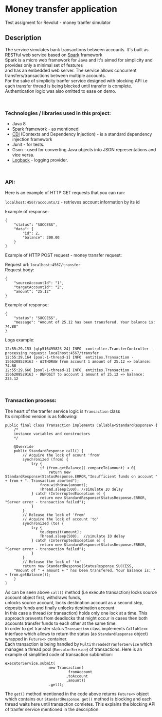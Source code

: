 # Money transfer application
Test assigment for Revolut - money tranfer simulator

## Description
The service simulates bank transactions between accounts. It's built as RESTful web service based on [Spark](http://sparkjava.com/) framework <br />Spark is a micro web framework for Java and it's aimed for simplicity and provides only a minimal set of features <br /> and has an embedded web server. The service allows concurrent transfers/transactions between multiple accounts.<br />For the sake of simplicity tranfer service designed with blocking API i.e each transfer thread is being blocked until transfer is complete. Authentication logic was also omitted to ease on demo.

<br /> 

### Technologies / libraries  used in this project:
* Java 8
* [Spark](http://sparkjava.com/) framework - as mentioned
* [CDI](https://www.baeldung.com/java-ee-cdi) (Contexts and Dependency Injection) - is a standard dependency injection framework
* Junit - for tests.
* Gson - used for converting Java objects into JSON representations and vice versa.
* [Logback](https://logback.qos.ch/) - logging provider.


<br /> 

### API:

Here is an example of HTTP GET requests that you can run:<br /> 

`localhost:4567/accounts/2`     -     retrieves account information by its id<br />

Example of response:
```
{
    "status": "SUCCESS",
    "data": {
        "id": 2,
        "balance": 200.00
    }
}
```

Example of HTTP POST request - money transfer request:<br />

Request url: `localhost:4567/transfer`  <br />
Request body:
```
{
	"sourceAccountId": "1",
	"targetAccountId": "2",
	"amount": "25.12"
}
```

Example of response:
```
{
    "status": "SUCCESS",
    "message": "Amount of 25.12 has been transfered. Your balance is: 74.88"
}
```

Logs example:
```
12:55:29.153 [qtp516495823-24] INFO  controller.TransferController - processing request: localhost:4567/transfer
12:55:29.164 [pool-1-thread-1] INFO  entities.Transaction - 1566208529163 - WITHDRAW from account 1 amount of 25.12 => balance: 74.88
12:55:29.666 [pool-1-thread-1] INFO  entities.Transaction - 1566208529163 - DEPOSIT to account 2 amount of 25.12 => balance: 225.12
```
<br /> 

### Transaction process: <br /> 
The heart of the tranfer service logic is `Transaction` class <br /> 
Its simplified version is as following: <br /> 


```
public final class Transaction implements Callable<StandardResponse> {
    /*
    instance variables and constructors
    */
    
    @Override
    public StandardResponse call() {
        // Acquire the lock of acount 'from'
        synchronized (from) {
            try {
                if (from.getBalance().compareTo(amount) < 0) 
                    return new StandardResponse(StatusResponse.ERROR,"Insufficient funds on account " + from + ". Transaction aborted");
                from.withdraw(amount);
                Thread.sleep(500); //simulate IO delay
            } catch (InterruptedException e) {
                return new StandardResponse(StatusResponse.ERROR, "Server error - transaction failed");
            }
        }
        // Release the lock of 'from'
        // Acquire the lock of account 'to'
        synchronized (to) {
            try {
                to.deposit(amount);
                Thread.sleep(500);  //simulate IO delay
            } catch (InterruptedException e) {
                return new StandardResponse(StatusResponse.ERROR, "Server error - transaction failed");
            }
        }
        // Release the lock of 'to'
        return new StandardResponse(StatusResponse.SUCCESS, 
	"Amount of " + amount + " has been transfered. Your balance is: " + from.getBalance());
    }
}
```

As can be seen above `call()` method (i.e execute transaction) locks source account object first, withdraws funds, <br />unlocks source account, locks destination account as a second step, deposits funds and finally unlocks destination account <br /> 
In this case a thread (or transaction) holds only one lock at a time. This approach prevents from deadlocks that might occur in cases then both accounts transfer funds to each other at the same time. <br />
In order to get transfer status `Transaction` class implements `Callable<>` interface which allows to return the status (as `StandardResponse` object) wrapped in `Future<>` container.<br />
Each transaction is being handled by `MultiThreadedTranferService` which manages a thread pool (`ExecutorService`) of transactions. Here is an example of simplified code of transaction subbmition:

```
executorService.submit(
                    new Transaction(
                             fromAccount
                            ,toAccount
                            ,amount))
                    .get();
```

The `get()` method mentioned in the code above returns `Future<>` object which contains our `StandardResponse`. 
`get()` method is blocking and each thread waits here until transaction comletes.
This explains the blocking API of tranfer service mentioned in the description.
